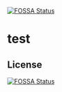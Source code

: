 [![FOSSA Status](https://app.fossa.com/api/projects/git%2Bgithub.com%2Fysunnatov%2Ftest.svg?type=shield)](https://app.fossa.com/projects/git%2Bgithub.com%2Fysunnatov%2Ftest?ref=badge_shield)

# test

## License
[![FOSSA Status](https://app.fossa.com/api/projects/git%2Bgithub.com%2Fysunnatov%2Ftest.svg?type=large)](https://app.fossa.com/projects/git%2Bgithub.com%2Fysunnatov%2Ftest?ref=badge_large)